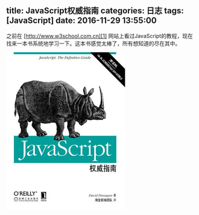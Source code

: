 title: JavaScript权威指南
categories: 日志
tags: [JavaScript]
date: 2016-11-29 13:55:00
---
之前在 [http://www.w3school.com.cn][1] 网站上看过JavaScript的教程，现在找来一本书系统地学习一下。这本书感觉太棒了，所有想知道的尽在其中。

![JavaScript权威指南][2]


  [1]: http://www.w3school.com.cn
  [2]: /usr/uploads/2020/06/4047445979.jpg